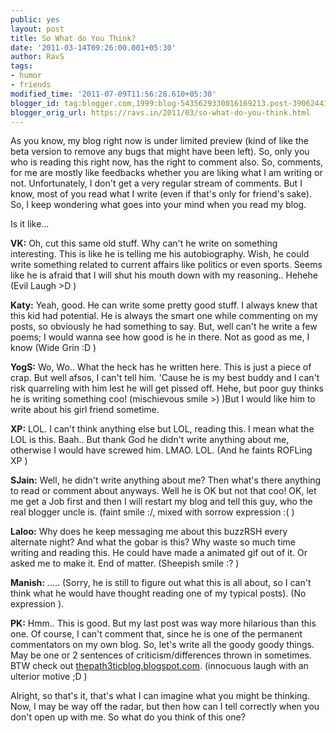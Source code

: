 ```yaml
---
public: yes
layout: post
title: So What do You Think?
date: '2011-03-14T09:26:00.001+05:30'
author: RavS
tags:
- humor
- friends
modified_time: '2011-07-09T11:56:28.610+05:30'
blogger_id: tag:blogger.com,1999:blog-5435629330016169213.post-3906244343393813766
blogger_orig_url: https://ravs.in/2011/03/so-what-do-you-think.html
---
```


As you know, my blog right now is under limited preview (kind of like the beta version to remove any bugs that might have been left). So, only you who is reading this right now, has the right to comment also. So, comments, for me are mostly like feedbacks whether you are liking what I am writing or not. Unfortunately, I don't get a very regular stream of comments. But I know, most of you read what I write (even if that's only for friend's sake). So, I keep wondering what goes into your mind when you read my blog.

Is it like...

**VK:** Oh, cut this same old stuff. Why can't he write on something interesting. This is like he is telling me his autobiography. Wish, he could write something related to current affairs like politics or even sports. Seems like he is afraid that I will shut his mouth down with my reasoning.. Hehehe (Evil Laugh >D  )

**Katy:** Yeah, good. He can write some pretty good stuff. I always knew that this kid had potential. He is always the smart one while commenting on my posts, so obviously he had something to say. But, well can't he write a few poems; I would wanna see how good is he in there. Not as good as me, I know (Wide Grin :D  )

**YogS:** Wo, Wo.. What the heck has he written here. This is just a piece of crap. But well afsos, I can't tell him. 'Cause he is my best buddy and I can't risk quarreling with him lest he will get pissed off. Hehe, but poor guy thinks he is writing something coo! (mischievous smile >)  )But I would like him to write about his girl friend sometime.

**XP:** LOL. I can't think anything else but LOL, reading this. I mean what the LOL is this. Baah.. But thank God he didn't write anything about me, otherwise I would have screwed him. LMAO. LOL. (And he faints ROFLing XP  )

**SJain:** Well, he didn't write anything about me? Then what's there anything to read or comment about anyways. Well he is OK but not that coo! OK, let me get a Job first and then I will restart my blog and tell this guy, who the real blogger uncle is. (faint smile :/, mixed with sorrow expression :(  )

**Laloo:** Why does he keep messaging me about this buzzRSH every alternate night? And what the gobar is this? Why waste so much time writing and reading this. He could have made a animated gif out of it. Or asked me to make it. End of matter. (Sheepish smile :? )

**Manish:** ..... (Sorry, he is still to figure out what this is all about, so I can't think what he would have thought reading one of my typical posts). (No expression ). 

**PK:** Hmm.. This is good. But my last post was way more hilarious than this one. Of course, I can't comment that, since he is one of the permanent commentators on my own blog. So, let's write all the goody goody things. May be one or 2 sentences of criticism/differences thrown in sometimes. BTW check out [thepath3ticblog.blogspot.com](http://thetrashpandiary.blogspot.com/). (innocuous laugh with an ulterior motive ;D  )

Alright, so that's it, that's what I can imagine what you might be thinking. Now, I may be way off the radar, but then how can I tell correctly when you don't open up with me. So what do you think of this one?
